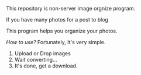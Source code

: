 This repository is non-server image orgnize program.

If you have many photos for a post to blog

This program helps you organize your photos.

_How to use?_
Fortunately, It's very simple.
1. Upload or Drop images
2. Wait converting...
3. It's done, get a download.
